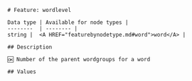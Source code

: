 <pre><code># Feature: wordlevel

Data type | Available for node types |
--------  | -------- |
string |  &lt;A HREF="featurebynodetype.md#word"&gt;word&lt;/A&gt; |

## Description

🆗 Number of the parent wordgroups for a word

## Values
</code></pre>
